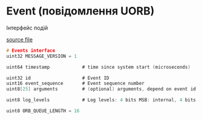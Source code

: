 # Event (повідомлення UORB)

Інтерфейс подій

[source file](https://github.com/PX4/PX4-Autopilot/blob/main/msg/versioned/Event.msg)

```c
# Events interface
uint32 MESSAGE_VERSION = 1

uint64 timestamp			# time since system start (microseconds)

uint32 id                   # Event ID
uint16 event_sequence       # Event sequence number
uint8[25] arguments         # (optional) arguments, depend on event id

uint8 log_levels            # Log levels: 4 bits MSB: internal, 4 bits LSB: external

uint8 ORB_QUEUE_LENGTH = 16

```
